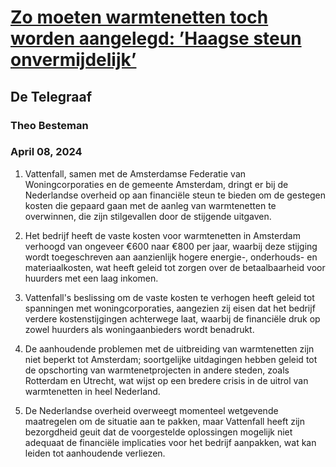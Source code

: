 # [Zo moeten warmtenetten toch worden aangelegd: ’Haagse steun onvermijdelijk’](https://advance.lexis.com/api/document?collection=news&id=urn:contentItem:6BRT-2S61-DY4K-S06R-00000-00&context=1519360)
## De Telegraaf
### Theo Besteman
### April 08, 2024

1. Vattenfall, samen met de Amsterdamse Federatie van Woningcorporaties en de gemeente Amsterdam, dringt er bij de Nederlandse overheid op aan financiële steun te bieden om de gestegen kosten die gepaard gaan met de aanleg van warmtenetten te overwinnen, die zijn stilgevallen door de stijgende uitgaven.

2. Het bedrijf heeft de vaste kosten voor warmtenetten in Amsterdam verhoogd van ongeveer €600 naar €800 per jaar, waarbij deze stijging wordt toegeschreven aan aanzienlijk hogere energie-, onderhouds- en materiaalkosten, wat heeft geleid tot zorgen over de betaalbaarheid voor huurders met een laag inkomen.

3. Vattenfall's beslissing om de vaste kosten te verhogen heeft geleid tot spanningen met woningcorporaties, aangezien zij eisen dat het bedrijf verdere kostenstijgingen achterwege laat, waarbij de financiële druk op zowel huurders als woningaanbieders wordt benadrukt.

4. De aanhoudende problemen met de uitbreiding van warmtenetten zijn niet beperkt tot Amsterdam; soortgelijke uitdagingen hebben geleid tot de opschorting van warmtenetprojecten in andere steden, zoals Rotterdam en Utrecht, wat wijst op een bredere crisis in de uitrol van warmtenetten in heel Nederland.

5. De Nederlandse overheid overweegt momenteel wetgevende maatregelen om de situatie aan te pakken, maar Vattenfall heeft zijn bezorgdheid geuit dat de voorgestelde oplossingen mogelijk niet adequaat de financiële implicaties voor het bedrijf aanpakken, wat kan leiden tot aanhoudende verliezen.